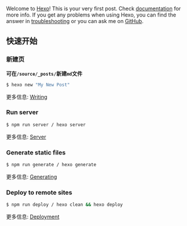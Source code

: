 Welcome to [Hexo](https://hexo.io/)! This is your very first post. Check [documentation](https://hexo.io/docs/) for more info. If you get any problems when using Hexo, you can find the answer in [troubleshooting](https://hexo.io/docs/troubleshooting.html) or you can ask me on [GitHub](https://github.com/hexojs/hexo/issues).

## 快速开始

### 新建页
**可在`/source/_posts/`新建`md`文件**
``` bash
$ hexo new "My New Post"
```

更多信息: [Writing](https://hexo.io/docs/writing.html)

### Run server

``` bash
$ npm run server / hexo server
```

更多信息: [Server](https://hexo.io/docs/server.html)

### Generate static files

``` bash
$ npm run generate / hexo generate
```

更多信息: [Generating](https://hexo.io/docs/generating.html)

### Deploy to remote sites

``` bash
$ npm run deploy / hexo clean && hexo deploy
```

更多信息: [Deployment](https://hexo.io/docs/one-command-deployment.html)
